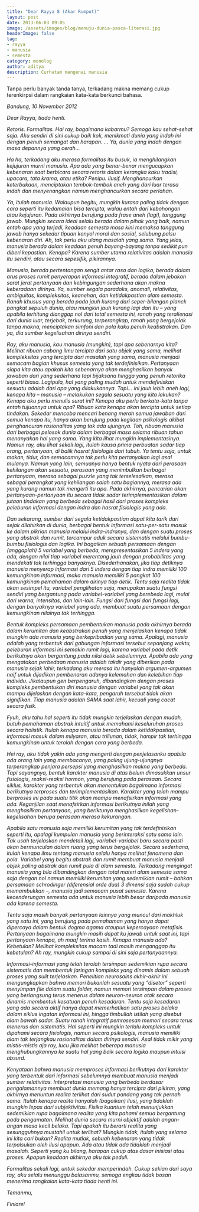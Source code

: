 ```yaml
---
title: "Dear Rayya 8 (Akar Rumput)"
layout: post
date: 2013-06-03 09:05
image: /assets/images/blog/menuju-dunia-pasca-literasi.jpg
headerImage: false
tag:
- rayya
- manusia
- semesta
category: monolog
author: aditya 
description: Curhatan mengenai manusia
---
```


Tanpa perlu banyak tanda tanya, terkadang makna memang cukup terenkirpsi dalam rangkaian kata-kata berkunci bahasa.

_Bandung, 10 November 2012_

_Dear Rayya, tiada henti._

_Retoris. Formalitas. Hai ray, bagaimana kabarmu? Semoga kau sehat-sehat saja. Aku sendiri di sini cukup baik kok, menikmati dunia yang indah ini dengan penuh semangat dan harapan. ... Ya, dunia yang indah dengan masa depannya yang cerah..._

_Ha ha, terkadang aku merasa formalitas itu busuk, ia menghilangkan kejujuran murni manusia. Apa ada yang benar-benar mengucapkan kebenaran saat berbicara secara retoris dalam kerangka kaku tradisi, upacara, tata krama, atau etika? Penipu. Ilusif. Menghancurkan keterbukaan, menciptakan tembok-tembok aneh yang dari luar terasa indah dan menyenangkan namun menghancurkan secara perlahan._

_Ya, itulah manusia. Walaupun begitu, mungkin kurasa paling tidak dengan cara seperti itu kedamaian bisa tercipta, walau entah dari kebohongan atau kejujuran. Pada akhirnya berujung pada frase aneh (lagi), tanggung jawab. Mungkin secara ideal selalu berada dalam pihak yang baik, namun entah apa yang terjadi, keadaan semesta masa kini memaksa tanggung jawab hanya sekedar tipuan konyol moral dan sosial, selubung palsu kebenaran diri. Ah, tak perlu aku ulang masalah yang sama. Yang jelas, manusia berada dalam keadaan penuh bayang-bayang tanpa sedikit pun diberi kepastian. Kenapa? Karena sumber utama relativitas adalah manusia itu sendiri, atau secara sepesifik, pikirannya._

_Manusia, berada pertentangan sengit antar rasa dan logika, berada dalam arus proses rumit penyerapan informasi integratif, berada dalam jebakan sarat jerat pertanyaan dan kebingungan sederhana akan makna keberadaan dirinya. Ya, sumber segala paradoks, anomali, relativitas, ambiguitas, kompleksitas, keanehan, dan ketidakpastian alam semesta. Ranah khusus yang berada pada jauh kurang dari seper-bilangan planck pangkat sepuluh dunia, atau mungkin jauh kurang lagi dari itu – yang apabila terhitung dianggap nol dari total semesta ini, ranah yang teralienasi dari dunia luar, terjebak, terkurung, terperangkap, ranah yang bergejolak tanpa makna, menciptakan simfoni dan pola kaku penuh keabstrakan. Dan ya, dia sumber kegelisahan dirinya sendiri._

_Ray, aku manusia, kau manusia (mungkin), tapi apa sebenarnya kita? Melihat ribuan cabang ilmu tercipta dari satu objek yang sama, melihat kompleksitas yang tercipta dari masalah yang sama, manusia menjadi semacam bagian khusus semesta yang tak terdefinisikan. Pertanyaan siapa kita atau apakah kita sebenarnya akan menghasilkan banyak jawaban dari yang sederhana tapi bijaksana hingga yang penuh retorika seperti biasa. Lagipula, hal yang paling mudah untuk mendefiniskan sesuatu adalah dari apa yang dilakukannya. Tapi... ini jauh lebih aneh lagi, kenapa kita – manusia – melakukan segala sesuatu yang kita lakukan? Kenapa aku perlu menulis surat ini? Kenapa aku perlu berkata-kata tanpa entah tujuannya untuk apa? Ribuan kata kenapa akan tercipta untuk setiap tindakan. Sekedar mencoba mencari benang merah semua jawaban dari semua kenapa itu, hanya akan berujung pada kegilaan psikologis akibat penghancuran rasionalitas yang tak ada ujungnya. Toh, ribuan manusia dari berbagai pelosok dunia dalam berbagai masa selama ribuan tahun menanyakan hal yang sama. Yang kita lihat mungkin implementasinya. Namun ray, aku lihat sekali lagi, itulah kausa prima perbuatan sadar tiap orang, pertanyaan, di balik hasrat fisiologis dari tubuh. Ya tentu saja, untuk makan, tidur, dan semacamnya tak perlu kita pertanyakan lagi asal mulanya. Namun yang lain, semuanya hanya bentuk nyata dari perasaan kehilangan akan sesuatu, perasaan yang menimbulkan berbagai pertanyaan, merasa sebagai puzzle yang tak terselesaikan, merasa sebagai perangkat yang kehilangan salah satu bagiannya, merasa ada yang kurang namun tak mengerti itu apa. Pada akhirnya, pencarian akan pertanyaan-pertanyaan itu secara tidak sadar terimplementasikan dalam jutaan tindakan yang berbeda sebagai hasil dari proses kompleks peleburan informasi dengan indra dan hasrat fisiologis yang ada._

_Dan sekarang, sumber dari segala ketidakpastian dapat kita tarik dari sejak dilahirkan di dunia, berbagai bentuk informasi satu-per-satu masuk ke dalam pikrian manusia melalui indra-indranya, dan dengan suatu proses yang abstrak dan rumit, tercampur aduk secara sistematis melalui bumbu-bumbu fisiologis dan logika. Ini bagaikan sebuah persamaan dengan (anggaplah) 5 variabel yang berbeda, merepresentasikan 5 indera yang ada, dengan nilai tiap variabel merentang jauh dengan probabilitas yang mendekati tak terhingga banyaknya. Disederhanakan, jika tiap detiknya manusia menyerap informasi dari 5 indera dengan tiap indra memiliki 100 kemungkinan informasi, maka manusia memiliki 5 pangkat 100 kemungkinan pemahaman dalam dirinya tiap detik. Tentu saja realita tidak akan sesimpel itu, variabel penglihatan saja, merupakan suatu fungsi sendiri yang bergantung pada variabel-variabel yang berebeda lagi, mulai dari warna, intensitas, dan lain-lain. Fungsi dari fungsi dari fungsi lagi, dengan banyaknya variabel yang ada, membuat suatu persamaan dengan kemungkinan nilainya tak terhingga._

_Bentuk kompleks persamaan pembentukan manusia pada akhirnya berada dalam kerumitan dan keabstrakan penuh yang menjelaskan kenapa tidak mungkin ada manusia yang berkepribadian yang sama. Apalagi, manusia adalah yang terbentuk dari gabungan informasi tersebut sepanjang waktu, peleburan informasi ini semakin rumit lagi, karena variabel pada detik berikutnya akan bergantung pada nilai detik sebelumnya. Apabila ada yang mengatakan perbedaan manusia adalah takdir yang diberikan pada manusia sejak lahir, terkadang aku merasa itu hanyalah argumen-argumen naif untuk dijadikan pembenaran adanya kelemahan dan kelebihan tiap individu. Jikalaupun gen berpengaruh, dibandingkan dengan proses kompleks pembentukan diri manusia dengan variabel yang tak akan mampu dijelaskan dengan kata-kata, pengaruh tersebut tidak akan signifikan. Tiap manusia adalah SAMA saat lahir, kecuali yang cacat secara fisik._

_Fyuh, aku tahu hal seperti itu tidak mungkin terjelaskan dengan mudah, butuh pemahaman abstrak intuitif untuk memahami keseluruhan proses secara holistik. Itulah kenapa manusia berada dalam ketidakpastian, informasi masuk dalam milyaran, atau triliunan, tidak, hampir tak terhingga kemungkinan untuk terolah dengan cara yang berbeda._

_Hei ray, aku tidak yakin ada yang mengerti dengan penjelasanku apabila ada orang lain yang membacanya, yang paling ujung-ujungnya terperangkap penjara persepsi yang menghasilkan makna yang berbeda. Tapi sayangnya, bentuk karakter manusia di atas belum dimasukkan unsur fisiologis,  reaksi-reaksi hormon, yang berujung pada perasaan. Secara siklus, karakter yang terbentuk akan menentukan bagaimana informasi berikutnya terproses dan terimplementasikan. Karakter yang telah mampu berproses ini pada suatu titik akan mampu menafsirkan informasi yang ada. Keganjilan saat menafsirkan informasi berikutnya inilah yang menghasilkan pertanyaan, yang beriktunya menghasilkan kegelishan-kegelisahan berupa perasaan merasa kekurangan._

_Apabila satu manusia saja memiliki kerumitan yang tak terdefinisikan seperti itu, apalagi kumpulan manusia yang berinteraksi satu sama lain. Tak usah terjelaskan mendetail lagi, variabel-variabel baru secara pasti akan bermunculan dalam ruang yang terus bergejolak. Secara sederhana, itulah kenapa ilmu tentang manusia selalu hanya melihat fenomena dan pola. Variabel yang begitu abstrak dan rumit membuat manusia menjadi objek paling abstrak dan rumit pula di alam semesta. Terkadang mengingat manusia yang bila dibandingkan dengan total materi alam semesta sama saja dengan nol namun memiliki kerumitan yang sedemikian rumit – bahkan persamaan schrodinger (diferensial orde dua) 3 dimensi saja sudah cukup memambukkan –, manusia jadi semacam pusat semesta. Karena kecenderungan semesta ada untuk manusia lebih besar daripada manusia ada karena semesta._

_Tentu saja masih banyak pertanyaan lainnya yang muncul dari makhluk yang satu ini, yang berujung pada pemahaman yang hanya dapat dipercaya dalam bentuk dogma agama ataupun kepercayaan metafisis. Pertanyaan bagaimana mungkin masih dapat ku jawab untuk saat ini, tapi pertanyaan kenapa, ah maaf terima kasih. Kenapa manusia ada? Kebetulan? Melihat kompleksitas macam tadi masih menganggap itu kebetulan? Ah ray, mungkin cukup sampai di sini saja pertanyaannya._

_Informasi-informasi yang telah terolah tersimpan sedemikian rupa secara sistematis dan membentuk jaringan kompleks yang dinamis dalam sebuah proses yang sulit terjelaskan. Penelitian neurosains akhir-akhir ini mengungkapkan bahwa memori bukanlah sesuatu yang “disetor” seperti menyimpan file dalam suatu folder, namun memori tersimpan dalam proses yang berlangsung terus menerus dalam neuron-neuron otak secara dinamis membentuk kesatuan penuh kesadaran. Tentu saja kesadaran yang ada secara aktif hanya dapat memerhatikan satu proses belaka dalam siklus ingatan informasi ini, hingga timbullah istilah yang disebut alam bawah sadar. Suatu ranah integratif pemrosesan memori secara terus menerus dan sistematis. Hal seperti ini mungkin terlalu kompleks untuk dipahami secara fisiologis, namun secara psikologis, manusia memiliki alam tak terjangkau rasionalitas dalam dirinya sendiri. Asal tidak mikir yang mistis-mistis aja ray, lucu jika melihat beberapa manusia menghubungkannya ke suatu hal yang baik secara logika maupun intuisi absurd._

_Kenyataan bahwa manusia memproses informasi berikutnya dari karakter yang terbentuk dari informasi sebelumnya membuat manusia menjadi sumber relativitas. Interpretasi manusia yang berbeda berdasar pengalamannya membuat dunia memang hanya tercipta dari pikiran, yang akhirnya menuntun realita terlihat dari sudut pandang yang tak pernah sama. Itulah kenapa realita hanyalah (bagaikan) ilusi, yang tidaklah mungkin lepas dari subjektivitas. Fisika kuantum telah menunjukkan sedemikian rupa bagaimana realita yang kita pahami semua bergantung pada pengamatan. Melihat dunia secara murni objektif adalah angan-angan masa kecil belaka. Tapi apakah itu berarti realita yang sesungguhnya mustahil untuk terlihat? Mungkin tidak, itulah yang selama ini kita cari bukan? Realita mutlak, sebuah kebenaran yang tidak terpalsukan oleh ilusi apapun. Ada atau tidak ada tidaklah menjadi masalah. Seperti yang ku bilang, harapan cukup atas dasar inisiasi atau proses. Apapun keadaan akhirnya aku tak peduli._

_Formalitas sekali lagi, untuk sekedar memperindah. Cukup sekian dari saya ray, aku selalu menunggu balasanmu, semoga engkau tidak bosan menerima rangkaian kata-kata tiada henti ini._

_Temanmu,_

_Finiarel_